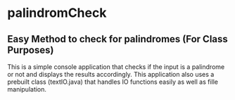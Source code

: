 # palindromCheck
## Easy Method to check for palindromes (For Class Purposes)

This is a simple console application that checks if the input is a palindrome or not and displays the results accordingly.
This application also uses a prebuilt class (textIO.java) that handles IO functions easily as well as fille manipulation.
